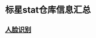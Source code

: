 # 标星stat仓库信息汇总

## [人脸识别](https://github.com/cccxxxttt/statpro_summary/blob/master/%E4%BA%BA%E8%84%B8%E8%AF%86%E5%88%AB.md)
